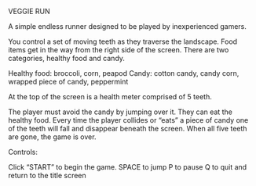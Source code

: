VEGGIE RUN

A simple endless runner designed to be played by inexperienced gamers.

You control a set of moving teeth as they traverse the landscape.
Food items get in the way from the right side of the screen. There are two categories, healthy food and candy.

Healthy food: broccoli, corn, peapod
Candy: cotton candy, candy corn, wrapped piece of candy, peppermint

At the top of the screen is a health meter comprised of 5 teeth.

The player must avoid the candy by jumping over it. They can eat the healthy food.
Every time the player collides or “eats” a piece of candy one of the teeth will fall and disappear beneath the screen. When all five teeth are gone, the game is over.

Controls:

Click “START” to begin the game.
SPACE to jump
P to pause
Q to quit and return to the title screen